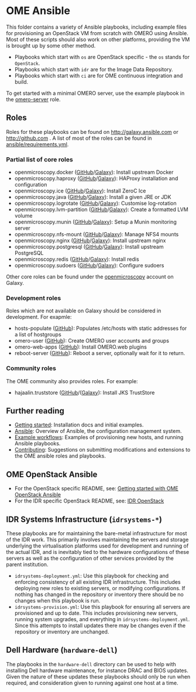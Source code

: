 OME Ansible
===========

This folder contains a variety of Ansible playbooks, including example files for provisioning an OpenStack VM from scratch with OMERO using Ansible.
Most of these scripts should also work on other platforms, providing the VM is brought up by some other method.

- Playbooks which start with `os` are OpenStack specific - the `os` stands for `OpenStack`.
- Playbooks which start with `idr` are for the Image Data Repository.
- Playbooks which start with `ci` are for OME continuous integration and build.

To get started with a minimal OMERO server, use the example playbook in the [omero-server](https://github.com/openmicroscopy/ansible-role-omero-server) role.

Roles
-----

Roles for these playbooks can be found on http://galaxy.ansible.com or http://github.com .
A list of most of the roles can be found in
[ansible/requirements.yml](https://github.com/openmicroscopy/infrastructure/blob/master/ansible/requirements.yml).

### Partial list of core roles ###

 - openmicroscopy.docker
   ([GitHub](https://github.com/openmicroscopy/ansible-role-docker)/[Galaxy](https://galaxy.ansible.com/openmicroscopy/docker/)):
   Install upstream Docker
 - openmicroscopy.haproxy
   ([GitHub](https://github.com/openmicroscopy/ansible-role-haproxy)/[Galaxy](https://galaxy.ansible.com/openmicroscopy/haproxy/)):
   HAProxy installation and configuration
 - openmicroscopy.ice
   ([GitHub](https://github.com/openmicroscopy/ansible-role-ice)/[Galaxy](https://galaxy.ansible.com/openmicroscopy/ice/)):
   Install ZeroC Ice
 - openmicroscopy.java
   ([GitHub](https://github.com/openmicroscopy/ansible-role-java)/[Galaxy](https://galaxy.ansible.com/openmicroscopy/java/)):
   Install a given JRE or JDK
 - openmicroscopy.logrotate
   ([GitHub](https://github.com/openmicroscopy/ansible-role-logrotate)/[Galaxy](https://galaxy.ansible.com/openmicroscopy/logrotate/)):
   Customise log-rotation
 - openmicroscopy.lvm-partition
   ([GitHub](https://github.com/openmicroscopy/ansible-role-lvm-partition)/[Galaxy](https://galaxy.ansible.com/openmicroscopy/lvm-partition/)):
   Create a formatted LVM volume
 - openmicroscopy.munin
   ([GitHub](https://github.com/openmicroscopy/ansible-role-munin)/[Galaxy](https://galaxy.ansible.com/openmicroscopy/munin/)):
   Setup a Munin monitoring server
 - openmicroscopy.nfs-mount
   ([GitHub](https://github.com/openmicroscopy/ansible-role-nfs-mount)/[Galaxy](https://galaxy.ansible.com/openmicroscopy/nfs-mount/)):
   Manage NFS4 mounts
 - openmicroscopy.nginx
   ([GitHub](https://github.com/openmicroscopy/ansible-role-nginx)/[Galaxy](https://galaxy.ansible.com/openmicroscopy/nginx/)):
   Install upstream nginx
 - openmicroscopy.postgresql
   ([GitHub](https://github.com/openmicroscopy/ansible-role-nginx)/[Galaxy](https://galaxy.ansible.com/openmicroscopy/nginx/)):
   Install upstream PostgreSQL
 - openmicroscopy.redis
   ([GitHub](https://github.com/openmicroscopy/ansible-role-nginx)/[Galaxy](https://galaxy.ansible.com/openmicroscopy/nginx/)):
   Install redis
 - openmicroscopy.sudoers
   ([GitHub](https://github.com/openmicroscopy/ansible-role-nginx)/[Galaxy](https://galaxy.ansible.com/openmicroscopy/nginx/)):
   Configure sudoers

Other core roles can be found under the [openmicroscopy](https://galaxy.ansible.com/openmicroscopy/) account on Galaxy.


### Development roles ###

Roles which are not available on Galaxy should be considered in development. For exapmle:

 - hosts-populate
   ([GitHub](https://github.com/openmicroscopy/ansible-role-hosts-populate)):
   Populates /etc/hosts with static addresses for a list of hostgroups
 - omero-user
   ([GitHub](https://github.com/openmicroscopy/ansible-role-omero-user)):
   Create OMERO user accounts and groups
 - omero-web-apps
   ([GitHub](https://github.com/openmicroscopy/ansible-role-omero-web-apps)):
   Install OMERO.web plugins
 - reboot-server
   ([GitHub](https://github.com/openmicroscopy/ansible-role-reboot-server)):
   Reboot a server, optionally wait for it to return.

### Community roles ###

The OME community also provides roles. For example:

 - hajaalin.truststore
   ([GitHub](https://github.com/hajaalin/ansible-role-truststore)/([Galaxy](https://galaxy.ansible.com/hajaalin/truststore/)):
   Install JKS TrustStore


Further reading
---------------

- [Getting started](../docs/ansible/installation.md): Installation docs and initial examples.
- [Ansible](../docs/ansible/ansible.md): Overview of Ansible, the configuration management system.
- [Example workflows](../docs/ansible/example_workflows.md): Examples of provisioning new hosts, and running Ansible playbooks.
- [Contributing](../docs/ansible/contributing.md): Suggestions on submitting modifications and extensions to the OME ansible roles and playbooks.


OME OpenStack Ansible
----------------------

- For the OpenStack specific README, see: [Getting started with OME OpenStack Ansible](README-os.md)
- For the IDR specific OpenStack README, see: [IDR OpenStack](README-os-idr.md)


IDR Systems Infrastructure (`idrsystems-*`)
-------------------------------------------

These playbooks are for maintaining the bare-metal infrastructure for most of the IDR work.
This primarily involves maintaining the servers and storage underlying the virtualisation platforms used for development and running of the actual IDR, and is inevitably tied to the hardware configurations of these servers as well as the configuration of other services provided by the parent institution.

- `idrsystems-deployment.yml`: Use this playbook for checking and enforcing consistency of all existing IDR infrastructure.
  This includes deploying new roles to existing servers, or modifying configurations.
  If nothing has changed in the repository or inventory there should be no changes when this playbook is run.
- `idrsystems-provision.yml`: Use this playbook for ensuring all servers are provisioned and up to date.
  This includes provisioning new servers, running system upgrades, and everything in `idrsystems-deployment.yml`.
  Since this attempts to install updates there may be changes even if the repository or inventory are unchanged.


Dell Hardware (`hardware-dell`)
-------------------------------

The playbooks in the `hardware-dell` directory can be used to help with installing Dell hardware maintenance, for instance DRAC and BIOS updates.
Given the nature of these updates these playbooks should only be run when required, and consideration given to running against one host at a time.
